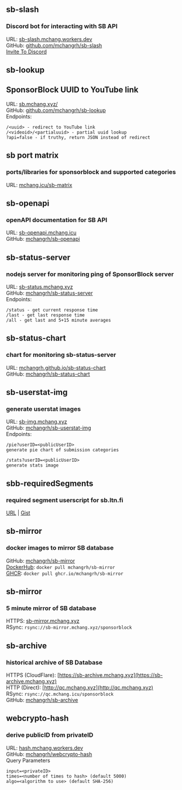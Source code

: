 ## sb-slash
### Discord bot for interacting with SB API

URL: [sb-slash.mchang.workers.dev](https://sb-slash.mchang.workers.dev)  
GitHub: [github.com/mchangrh/sb-slash](https://github.com/mchangrh/sb-slash)  
[Invite To Discord](https://sb.mchang.xyz/invite)

## sb-lookup
## SponsorBlock UUID to YouTube link
URL: [sb.mchang.xyz/](https://sb.mchang.xyz)  
GitHub: [github.com/mchangrh/sb-lookup](https://github.com/mchangrh/sb-lookup)  
Endpoints:
```
/<uuid> - redirect to YouTube link
/<videoid>/<partialuuid> - partial uuid lookup
?api=false - if truthy, return JSON instead of redirect 
```

## sb port matrix
### ports/libraries for sponsorblock and supported categories
URL: [mchang.icu/sb-matrix](https://mchang.icu/sb-matrix)

## sb-openapi
### openAPI documentation for SB API
URL: [sb-openapi.mchang.icu](https://sb-openapi.mchang.icu)  
GitHub: [mchangrh/sb-openapi](https://github.com/mchangrh/sb-openapi)  

## sb-status-server
### nodejs server for monitoring ping of SponsorBlock server
URL: [sb-status.mchang.xyz](https://sb-status.mchang.xyz)  
GitHub: [mchangrh/sb-status-server](https://github.com/mchangrh/sb-status-server)  
Endpoints:
```
/status - get current response time
/last - get last response time
/all - get last and 5+15 minute averages
```

## sb-status-chart
### chart for monitoring sb-status-server
URL: [mchangrh.github.io/sb-status-chart](https://mchangrh.github.io/sb-status-chart)   
GitHub: [mchangrh/sb-status-chart](https://github.com/mchangrh/sb-status-chart)  

## sb-userstat-img
### generate userstat images
URL: [sb-img.mchang.xyz](https://sb-img.mchang.xyz)  
GitHub: [mchangrh/sb-userstat-img](https://github.com/mchangrh/sb-userstat-img)  
Endpoints: 
```
/pie?userID=<publicUserID>
generate pie chart of submission categories

/stats?userID=<publicUserID>
generate stats image
```

## sbb-requiredSegments
### required segment userscript for sb.ltn.fi
[URL](https://gist.github.com/mchangrh/603db65fd7dfc177a0eb21cef4ca8270/raw/sbltnfi-requiredSegments.user.js) | 
[Gist](https://gist.github.com/mchangrh/603db65fd7dfc177a0eb21cef4ca8270)  

## sb-mirror
### docker images to mirror SB database
GitHub: [mchangrh/sb-mirror](https://github.com/mchangrh/sb-mirror)  
[DockerHub](https://hub.docker.com/r/mchangrh/sb-mirror):
`docker pull mchangrh/sb-mirror`  
[GHCR](https://github.com/mchangrh/sb-mirror/pkgs/container/sb-mirror):
`docker pull ghcr.io/mchangrh/sb-mirror`

## sb-mirror
### 5 minute mirror of SB database
HTTPS: [sb-mirror.mchang.xyz](https://sb-mirror.mchang.xyz)  
RSync: `rsync://sb-mirror.mchang.xyz/sponsorblock`

## sb-archive
### historical archive of SB Database
HTTPS (CloudFlare): [https://sb-archive.mchang.xyz](https://sb-archive.mchang.xyz)  
HTTP (Direct): [http://qc.mchang.xyz](http://qc.mchang.xyz)  
RSync: `rsync://qc.mchang.icu/sponsorblock`  
GitHub: [mchangrh/sb-archive](https://github.com/mchangrh/sb-archive)

## webcrypto-hash
### derive publicID from privateID
URL: [hash.mchang.workers.dev](https://hash.mchang.workers.dev)  
GitHub: [mchangrh/webcrypto-hash](https://github.com/mchangrh/webcrypto-hash)  
Query Parameters
```
input=<privateID>
times=<number of times to hash> (default 5000)
algo=<algorithm to use> (default SHA-256)
```
